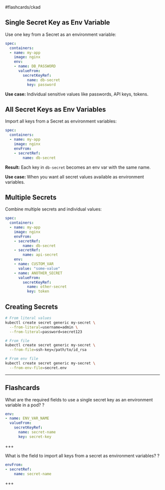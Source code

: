 #flashcards/ckad 

## Single Secret Key as Env Variable

Use one key from a Secret as an environment variable:

```yaml
spec:
  containers:
  - name: my-app
    image: nginx
    env:
    - name: DB_PASSWORD
      valueFrom:
        secretKeyRef:
          name: db-secret
          key: password
```

**Use case:** Individual sensitive values like passwords, API keys, tokens.

## All Secret Keys as Env Variables

Import all keys from a Secret as environment variables:

```yaml
spec:
  containers:
  - name: my-app
    image: nginx
    envFrom:
    - secretRef:
        name: db-secret
```

**Result:** Each key in `db-secret` becomes an env var with the same name.

**Use case:** When you want all secret values available as environment variables.

## Multiple Secrets

Combine multiple secrets and individual values:

```yaml
spec:
  containers:
  - name: my-app
    image: nginx
    envFrom:
    - secretRef:
        name: db-secret
    - secretRef:
        name: api-secret
    env:
    - name: CUSTOM_VAR
      value: "some-value"
    - name: ANOTHER_SECRET
      valueFrom:
        secretKeyRef:
          name: other-secret
          key: token
```

## Creating Secrets

```bash
# From literal values
kubectl create secret generic my-secret \
  --from-literal=username=admin \
  --from-literal=password=secret123

# From file
kubectl create secret generic my-secret \
  --from-file=ssh-key=/path/to/id_rsa

# From env file
kubectl create secret generic my-secret \
  --from-env-file=secret.env
```

---

## Flashcards

What are the required fields to use a single secret key as an environment variable in a pod? 
?

```yaml
env:
- name: ENV_VAR_NAME
  valueFrom:
    secretKeyRef:
      name: secret-name
      key: secret-key
```

+++

What is the field to import all keys from a secret as environment variables? 
?

```yaml
envFrom:
- secretRef:
    name: secret-name
```

+++